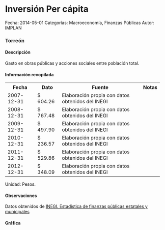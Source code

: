 Inversión Per cápita
=====

Fecha: 2014-05-01
Categorías: Macroeconomía, Finanzas Públicas
Autor: IMPLAN

### Torreón

#### Descripción

Gasto en obras públicas y acciones sociales entre población total.

#### Información recopilada

<table class="table table-hover table-bordered">
  <tr><th>Fecha</th><th>Dato</th><th>Fuente</th><th>Notas</th></tr>
  <tr><td>2007-12-31</td><td>$ 604.26</td><td>Elaboración propia con datos obtenidos del INEGI</td><td></td></tr>
  <tr><td>2008-12-31</td><td>$ 767.48</td><td>Elaboración propia con datos obtenidos del INEGI</td><td></td></tr>
  <tr><td>2009-12-31</td><td>$ 497.90</td><td>Elaboración propia con datos obtenidos del INEGI</td><td></td></tr>
  <tr><td>2010-12-31</td><td>$ 236.57</td><td>Elaboración propia con datos obtenidos del INEGI</td><td></td></tr>
  <tr><td>2011-12-31</td><td>$ 529.86</td><td>Elaboración propia con datos obtenidos del INEGI</td><td></td></tr>
  <tr><td>2012-12-31</td><td>$ 348.09</td><td>Elaboración propia con datos obtenidos del INEGI</td><td></td></tr>
</table>

Unidad: Pesos.

#### Observaciones

Datos obtenidos de [INEGI. Estadística de finanzas públicas estatales y municipales](http://www.inegi.org.mx/sistemas/olap/Proyectos/bd/continuas/finanzaspublicas/FPMun.asp?s=est&c=11289&proy=efipem_fmun)

#### Gráfica

<div id="Morrisqebyclpb" class="grafica"></div>
  <!-- JAVASCRIPT DE LA GRAFICA EN Morrisqebyclpb -->
  <script>
  new Morris.Bar({
    element: 'Morrisqebyclpb',
    data: [
      { fecha: '2007-12-31', dato: 604.26 },
      { fecha: '2008-12-31', dato: 767.48 },
      { fecha: '2009-12-31', dato: 497.90 },
      { fecha: '2010-12-31', dato: 236.57 },
      { fecha: '2011-12-31', dato: 529.86 },
      { fecha: '2012-12-31', dato: 348.09 }
    ],
    xkey: 'fecha',
    ykeys: ['dato'],
    labels: ['Dato']
  });
  </script>
